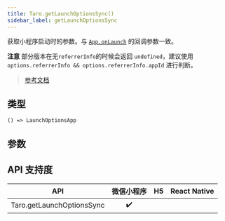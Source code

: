 ```yaml
---
title: Taro.getLaunchOptionsSync()
sidebar_label: getLaunchOptionsSync
---
```


获取小程序启动时的参数。与 [`App.onLaunch`](https://developers.weixin.qq.com/miniprogram/dev/reference/api/App.html#onlaunchobject-object) 的回调参数一致。

**注意**
部分版本在无`referrerInfo`的时候会返回 `undefined`，建议使用 `options.referrerInfo && options.referrerInfo.appId` 进行判断。

> [参考文档](https://developers.weixin.qq.com/miniprogram/dev/api/base/app/life-cycle/wx.getLaunchOptionsSync.html)

## 类型

```tsx
() => LaunchOptionsApp
```

## 参数

## API 支持度

| API | 微信小程序 | H5 | React Native |
| :---: | :---: | :---: | :---: |
| Taro.getLaunchOptionsSync | ✔️ |  |  |
